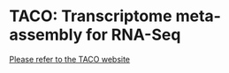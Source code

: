 # TACO: Transcriptome meta-assembly for RNA-Seq

[Please refer to the TACO website](tacorna.github.io)
